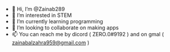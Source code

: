 - 👋 Hi, I’m @Zainab289
- 👀 I’m interested in STEM
- 🌱 I’m currently learning programming
- 💞️ I’m looking to collaborate on making apps
- 📫 You can reach me by dicord ( ZERO.0#9192 ) and on gmal ( zainabalzahra959@gmail.com )

<!---
Zainab289/Zainab289 is a ✨ special ✨ repository because its `README.md` (this file) appears on your GitHub profile.
You can click the Preview link to take a look at your changes.
--->
